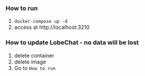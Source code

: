 ### How to run
1. `docker-compose up -d`
1. access at http://localhost:3210

### How to update LobeChat - no data will be lost
1. delete container
1. delete image
1. Go to `How to run`
